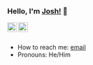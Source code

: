 ### Hello, I'm [Josh!](https://joshbouy.github.io/) 👋

<a href="https://www.linkedin.com/in/joshua-baylasy/">
  <img align="left" alt="Josh's Linkdein" width="22px" src="https://cdn.jsdelivr.net/npm/simple-icons@v3/icons/linkedin.svg" />
</a>

<a href="https://github.com/joshbouy">
  <img align="left" alt="Josh's Github" width="22px" src="https://cdn.jsdelivr.net/npm/simple-icons@v3/icons/github.svg" />
</a>

<br>
</br>

- How to reach me: [email](mailto:joshua@baylasy.com) 
- Pronouns: He/Him
